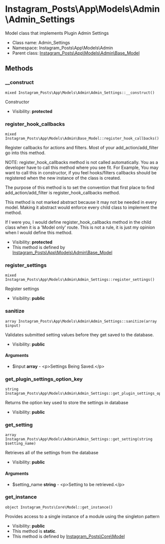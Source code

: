 Instagram_Posts\App\Models\Admin\Admin_Settings
===============

Model class that implements Plugin Admin Settings




* Class name: Admin_Settings
* Namespace: Instagram_Posts\App\Models\Admin
* Parent class: [Instagram_Posts\App\Models\Admin\Base_Model](Instagram_Posts-App-Models-Admin-Base_Model.md)







Methods
-------


### __construct

    mixed Instagram_Posts\App\Models\Admin\Admin_Settings::__construct()

Constructor



* Visibility: **protected**




### register_hook_callbacks

    mixed Instagram_Posts\App\Models\Admin\Base_Model::register_hook_callbacks()

Register callbacks for actions and filters. Most of your add_action/add_filter
go into this method.

NOTE: register_hook_callbacks method is not called automatically. You
as a developer have to call this method where you see fit. For Example,
You may want to call this in constructor, if you feel hooks/filters
callbacks should be registered when the new instance of the class
is created.

The purpose of this method is to set the convention that first place to
find add_action/add_filter is register_hook_callbacks method.

This method is not marked abstract because it may not be needed in every
model. Making it abstract would enforce every child class to implement
the method.

If I were you, I would define register_hook_callbacks method in the child
class when it is a 'Model only' route. This is not a rule, it
is just my opinion when I would define this method.

* Visibility: **protected**
* This method is defined by [Instagram_Posts\App\Models\Admin\Base_Model](Instagram_Posts-App-Models-Admin-Base_Model.md)




### register_settings

    mixed Instagram_Posts\App\Models\Admin\Admin_Settings::register_settings()

Register settings



* Visibility: **public**




### sanitize

    array Instagram_Posts\App\Models\Admin\Admin_Settings::sanitize(array $input)

Validates submitted setting values before they get saved to the database.



* Visibility: **public**


#### Arguments
* $input **array** - &lt;p&gt;Settings Being Saved.&lt;/p&gt;



### get_plugin_settings_option_key

    string Instagram_Posts\App\Models\Admin\Admin_Settings::get_plugin_settings_option_key()

Returns the option key used to store the settings in database



* Visibility: **public**




### get_setting

    array Instagram_Posts\App\Models\Admin\Admin_Settings::get_setting(string $setting_name)

Retrieves all of the settings from the database



* Visibility: **public**


#### Arguments
* $setting_name **string** - &lt;p&gt;Setting to be retrieved.&lt;/p&gt;



### get_instance

    object Instagram_Posts\Core\Model::get_instance()

Provides access to a single instance of a module using the singleton pattern



* Visibility: **public**
* This method is **static**.
* This method is defined by [Instagram_Posts\Core\Model](Instagram_Posts-Core-Model.md)



